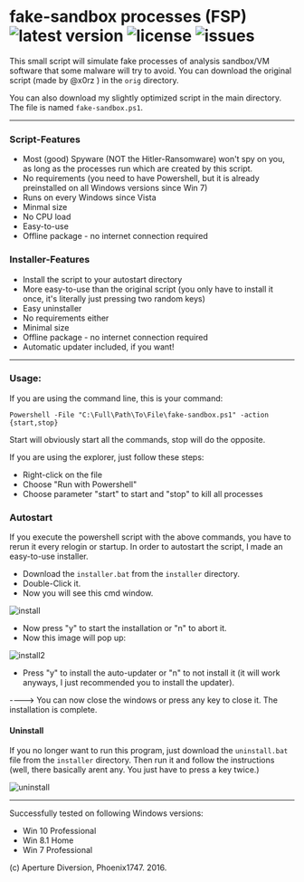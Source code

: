 # fake-sandbox processes (FSP) ![latest version](https://img.shields.io/github/release/aperture-diversion/fake-sandbox.svg) ![license](https://img.shields.io/github/license/aperture-diversion/fake-sandbox.svg) ![issues](https://img.shields.io/github/issues/aperture-diversion/fake-sandbox.svg)

This small script will simulate fake processes of analysis sandbox/VM software that some malware will try to avoid.
You can download the original script (made by @x0rz ) in the ```orig```  directory.

You can also download my slightly optimized script in the main directory. The file is named ```fake-sandbox.ps1```.

----------------------------------------

### Script-Features

* Most (good) Spyware (NOT the Hitler-Ransomware) won't spy on you, as long as the processes run which are created by this script.
* No requirements (you need to have Powershell, but it is already preinstalled on all Windows versions since Win 7)
* Runs on every Windows since Vista
* Minmal size
* No CPU load
* Easy-to-use
* Offline package - no internet connection required

### Installer-Features

* Install the script to your autostart directory
* More easy-to-use than the original script (you only have to install it once, it's literally just pressing two random keys)
* Easy uninstaller
* No requirements either
* Minimal size
* Offline package - no internet connection required
* Automatic updater included, if you want!

----------------------------------------

### Usage:

If you are using the command line, this is your command:

```
Powershell -File "C:\Full\Path\To\File\fake-sandbox.ps1" -action {start,stop}
```
Start will obviously start all the commands, stop will do the opposite.

If you are using the explorer, just follow these steps:

* Right-click on the file
* Choose "Run with Powershell"
* Choose parameter "start" to start and "stop" to kill all processes

### Autostart

If you execute the powershell script with the above commands, you have to rerun it every relogin or startup.
In order to autostart the script, I made an easy-to-use installer.

- Download the ```installer.bat``` from the ```installer``` directory.
- Double-Click it.
- Now you will see this cmd window.

![install](http://www.apertured.tk/host/install.png)

- Now press "y" to start the installation or "n" to abort it.
- Now this image will pop up:

![install2](http://www.apertured.tk/host/install2.png)

- Press "y" to install the auto-updater or "n" to not install it (it will work anyways, I just recommended you to install the updater).

----> You can now close the windows or press any key to close it. The installation is complete.

#### Uninstall

If you no longer want to run this program, just download the ```uninstall.bat``` file from the ```installer``` directory.
Then run it and follow the instructions (well, there basically arent any. You just have to press a key twice.)

![uninstall](http://www.apertured.tk/host/uninstall.png)

----------------------------------------

Successfully tested on following Windows versions:

* Win 10 Professional
* Win 8.1 Home
* Win 7 Professional

(c) Aperture Diversion, Phoenix1747. 2016.
